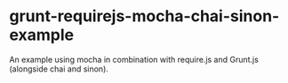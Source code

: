 grunt-requirejs-mocha-chai-sinon-example
========================================

An example using mocha in combination with require.js and Grunt.js (alongside chai and sinon).
